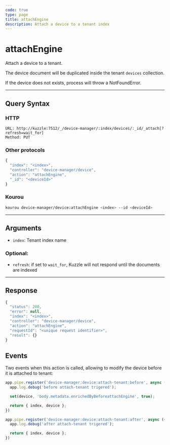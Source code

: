 ```yaml
---
code: true
type: page
title: attachEngine
description: Attach a device to a tenant index
---
```


# attachEngine

Attach a device to a tenant.

The device document will be duplicated inside the tenant `devices` collection.

If the device does not exists, process will throw a NotFoundError.

---

## Query Syntax

### HTTP

```http
URL: http://kuzzle:7512/_/device-manager/:index/devices/:_id/_attach[?refresh=wait_for]
Method: PUT
```

### Other protocols

```js
{
  "index": "<index>",
  "controller": "device-manager/device",
  "action": "attachEngine",
  "_id": "<deviceId>"
}
```

### Kourou

```bash
kourou device-manager/device:attachEngine <index> --id <deviceId>
```
---

## Arguments

- `index`: Tenant index name

### Optional:

- `refresh`: if set to `wait_for`, Kuzzle will not respond until the documents are indexed

---

## Response

```js
{
  "status": 200,
  "error": null,
  "index": "<index>",
  "controller": "device-manager/device",
  "action": "attachEngine",
  "requestId": "<unique request identifier>",
  "result": {}
}
```

## Events

Two events when this action is called, allowing to modify the device before it is attached to tenant:

```js
app.pipe.register('device-manager:device:attach-tenant:before', async ({ index, device }) => {
  app.log.debug('before attach-tenant trigered');

  set(device, 'body.metadata.enrichedByBeforeattachEngine', true);

  return { index, device };
})

app.pipe.register('device-manager:device:attach-tenant:after', async ({ index, device }) => {
  app.log.debug('after attach-tenant trigered');

  return { index, device };
})
```